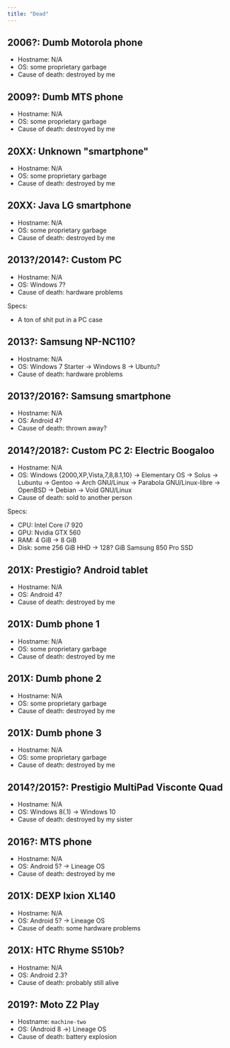 ```yaml
---
title: "Dead"
---
```


## 2006?: Dumb Motorola phone

* Hostname: N/A
* OS: some proprietary garbage
* Cause of death: destroyed by me

## 2009?: Dumb MTS phone

* Hostname: N/A
* OS: some proprietary garbage
* Cause of death: destroyed by me

## 20XX: Unknown "smartphone"

* Hostname: N/A
* OS: some proprietary garbage
* Cause of death: destroyed by me

## 20XX: Java LG smartphone

* Hostname: N/A
* OS: some proprietary garbage
* Cause of death: destroyed by me

## 2013?/2014?: Custom PC

* Hostname: N/A
* OS: Windows 7?
* Cause of death: hardware problems

Specs:

* A ton of shit put in a PC case

## 2013?: Samsung NP-NC110?

* Hostname: N/A
* OS: Windows 7 Starter -> Windows 8 -> Ubuntu?
* Cause of death: hardware problems

## 2013?/2016?: Samsung smartphone

* Hostname: N/A
* OS: Android 4?
* Cause of death: thrown away?

## 2014?/2018?: Custom PC 2: Electric Boogaloo

* Hostname: N/A
* OS: Windows {2000,XP,Vista,7,8,8.1,10} -> Elementary OS -> Solus ->
  Lubuntu -> Gentoo -> Arch GNU/Linux -> Parabola GNU/Linux-libre ->
  OpenBSD -> Debian -> Void GNU/Linux
* Cause of death: sold to another person

Specs:

* CPU: Intel Core i7 920
* GPU: Nvidia GTX 560
* RAM: 4 GiB -> 8 GiB
* Disk: some 256 GiB HHD -> 128? GiB Samsung 850 Pro SSD

## 201X: Prestigio? Android tablet

* Hostname: N/A
* OS: Android 4?
* Cause of death: destroyed by me

## 201X: Dumb phone 1

* Hostname: N/A
* OS: some proprietary garbage
* Cause of death: destroyed by me

## 201X: Dumb phone 2

* Hostname: N/A
* OS: some proprietary garbage
* Cause of death: destroyed by me

## 201X: Dumb phone 3

* Hostname: N/A
* OS: some proprietary garbage
* Cause of death: destroyed by me

## 2014?/2015?: Prestigio MultiPad Visconte Quad

* Hostname: N/A
* OS: Windows 8(.1) -> Windows 10
* Cause of death: destroyed by my sister

## 2016?: MTS phone

* Hostname: N/A
* OS: Android 5? -> Lineage OS
* Cause of death: destroyed by me

## 201X: DEXP Ixion XL140

* Hostname: N/A
* OS: Android 5? -> Lineage OS
* Cause of death: some hardware problems

## 201X: HTC Rhyme S510b?

* Hostname: N/A
* OS: Android 2.3?
* Cause of death: probably still alive

## 2019?: Moto Z2 Play

* Hostname: `machine-two`
* OS: (Android 8 ->) Lineage OS
* Cause of death: battery explosion
